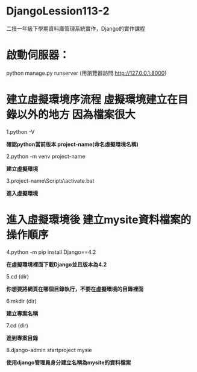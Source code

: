 # DjangoLession113-2
二技一年級下學期資料庫管理系統實作，Django的實作課程

# 啟動伺服器：
python manage.py runserver 
(用瀏覽器訪問 http://127.0.0.1:8000)


# 建立虛擬環境序流程 虛擬環境建立在目錄以外的地方 因為檔案很大
1.python -V 

**確認python當前版本 project-name(命名虛擬環境名稱)**

2.python -m venv project-name

**建立虛擬環境**

3.project-name\Scripts\activate.bat

**進入虛擬環境**

# 進入虛擬環境後 建立mysite資料檔案的操作順序
4.python -m pip install Django==4.2

**在虛擬環境裡面下載Django並且版本為4.2**

5.cd (dir)

**你想要將網頁在哪個目錄執行，不要在虛擬環境的目錄裡面**

6.mkdir (dir)

**建立專案名稱**

7.cd (dir)

**進到專案目錄**

8.django-admin startproject mysie

**使用django管理員身分建立名稱為mysite的資料檔案**
